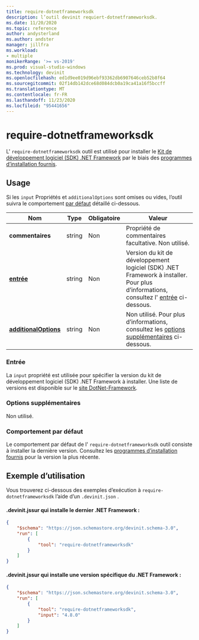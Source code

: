 ```yaml
---
title: require-dotnetframeworksdk
description: l’outil devinit requiert-dotnetframeworksdk.
ms.date: 11/20/2020
ms.topic: reference
author: andysterland
ms.author: andster
manager: jillfra
ms.workload:
- multiple
monikerRange: '>= vs-2019'
ms.prod: visual-studio-windows
ms.technology: devinit
ms.openlocfilehash: ed1d9ee019d96ebf93362db6907646ceb52b8f64
ms.sourcegitcommit: 02f14db142dce68d084dcb0a19ca41a16f5bccff
ms.translationtype: MT
ms.contentlocale: fr-FR
ms.lasthandoff: 11/23/2020
ms.locfileid: "95441656"
---
```

# <a name="require-dotnetframeworksdk"></a>require-dotnetframeworksdk

L' `require-dotnetframeworksdk` outil est utilisé pour installer le [Kit de développement logiciel (SDK) .NET Framework](https://dotnet.microsoft.com/) par le biais des [programmes d’installation fournis](https://dotnet.microsoft.com/download/visual-studio-sdks).

## <a name="usage"></a>Usage

Si les `input` Propriétés et `additionalOptions` sont omises ou vides, l’outil suivra le comportement [par défaut](#default-behavior) détaillé ci-dessous.

| Nom                                             | Type   | Obligatoire  | Valeur                                                                                    |
|--------------------------------------------------|--------|-----------|------------------------------------------------------------------------------------------|
| **commentaires**                                     | string | Non        | Propriété de commentaires facultative. Non utilisé.                                                    |
| [**entrée**](#input)                              | string | Non        | Version du kit de développement logiciel (SDK) .NET Framework à installer. Pour plus d’informations, consultez l' [entrée](#input) ci-dessous. |
| [**additionalOptions**](#additional-options)     | string | Non        | Non utilisé. Pour plus d’informations, consultez les [options supplémentaires](#additional-options) ci-dessous.               |

### <a name="input"></a>Entrée

La `input` propriété est utilisée pour spécifier la version du kit de développement logiciel (SDK) .NET Framework à installer. Une liste de versions est disponible sur le [site DotNet-Framework](https://dotnet.microsoft.com/download/visual-studio-sdks).

### <a name="additional-options"></a>Options supplémentaires

Non utilisé.

### <a name="default-behavior"></a>Comportement par défaut

Le comportement par défaut de l' `require-dotnetframeworksdk` outil consiste à installer la dernière version. Consultez les [programmes d’installation fournis](https://dotnet.microsoft.com/download/visual-studio-sdks) pour la version la plus récente.

## <a name="example-usage"></a>Exemple d’utilisation
Vous trouverez ci-dessous des exemples d’exécution à `require-dotnetframeworksdk` l’aide d’un `.devinit.json` .

#### <a name="devinitjson-that-will-install-the-latest-net-framework"></a>.devinit.jssur qui installe le dernier .NET Framework :
```json
{
    "$schema": "https://json.schemastore.org/devinit.schema-3.0",
    "run": [
        {
            "tool": "require-dotnetframeworksdk"
        }
    ]
}
```

#### <a name="devinitjson-that-will-install-a-specific-version-of-the-net-framework"></a>.devinit.jssur qui installe une version spécifique du .NET Framework :
```json
{
    "$schema": "https://json.schemastore.org/devinit.schema-3.0",
    "run": [
        {
            "tool": "require-dotnetframeworksdk",
            "input": "4.8.0"
        }
    ]
}
```